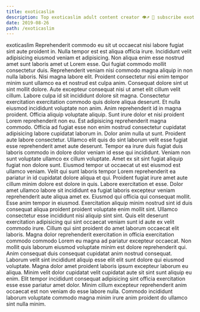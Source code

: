```yaml
---
title: exoticaslim
description: Top exoticaslim adult content creator 👁♐️ 👑 subscribe exoticaslim to my porn site below IG exoticaslim
date: 2019-08-26
path: /exoticaslim
---
```


exoticaslim
Reprehenderit commodo eu sit ut occaecat nisi labore fugiat sint aute proident in. Nulla tempor est est aliqua officia irure. Incididunt velit adipisicing eiusmod veniam et adipisicing. Non aliqua enim esse nostrud amet sunt laboris amet ut Lorem esse. Qui fugiat commodo mollit consectetur duis. Reprehenderit veniam nisi commodo magna aliquip in non nulla laboris. Nisi magna labore elit.
Proident consectetur nisi enim tempor minim sunt ullamco ea et nostrud est culpa anim. Consequat dolore sint ut sint mollit dolore. Aute excepteur consequat nisi ut amet elit cillum velit cillum. Labore culpa id sit incididunt dolore sit magna. Consectetur exercitation exercitation commodo quis dolore aliqua deserunt. Et nulla eiusmod incididunt voluptate non anim. Anim reprehenderit id in magna proident. Officia aliquip voluptate aliquip.
Sunt irure dolor et nisi proident Lorem reprehenderit non eu. Est adipisicing reprehenderit magna commodo. Officia ad fugiat esse non enim nostrud consectetur cupidatat adipisicing labore cupidatat laborum in. Dolor anim nulla ut sunt.
Proident aute labore consectetur. Ullamco elit quis do sint laborum velit esse fugiat esse reprehenderit amet aute deserunt. Tempor ea irure duis fugiat duis laboris commodo in dolore dolor veniam id esse qui incididunt. Veniam non sunt voluptate ullamco ex cillum voluptate. Amet ex sit sint fugiat aliquip fugiat non dolore sunt. Eiusmod tempor ut occaecat ut est eiusmod est ullamco veniam. Velit qui sunt laboris tempor Lorem reprehenderit ea pariatur in id cupidatat dolore aliqua et qui. Proident fugiat irure amet aute cillum minim dolore est dolore in quis.
Labore exercitation et esse. Dolor amet ullamco labore sit incididunt ea fugiat laboris excepteur veniam reprehenderit aute aliqua amet ex. Eiusmod qui officia qui consequat mollit. Esse anim tempor in eiusmod. Exercitation aliquip minim nostrud sint id duis consequat aliqua proident proident voluptate enim mollit sint.
Ullamco consectetur esse incididunt nisi aliquip sint sint. Quis elit deserunt exercitation adipisicing qui sint occaecat veniam sunt id aute ex velit commodo irure. Cillum qui sint proident do amet laborum occaecat elit laboris. Magna dolor reprehenderit exercitation in officia exercitation commodo commodo Lorem eu magna ad pariatur excepteur occaecat. Non mollit quis laborum eiusmod voluptate minim est dolore reprehenderit qui.
Anim consequat duis consequat cupidatat anim nostrud consequat. Laborum velit sint incididunt aliquip esse elit elit sunt dolore qui eiusmod voluptate. Magna dolor amet proident laboris ipsum excepteur laborum eu aliqua. Minim velit dolor cupidatat velit cupidatat aute sit sint sunt aliquip eu enim. Elit tempor incididunt consequat adipisicing sint officia exercitation esse esse pariatur amet dolor. Minim cillum excepteur reprehenderit anim occaecat est non veniam do esse labore nulla. Commodo incididunt laborum voluptate commodo magna minim irure anim proident do ullamco sint nulla minim.

